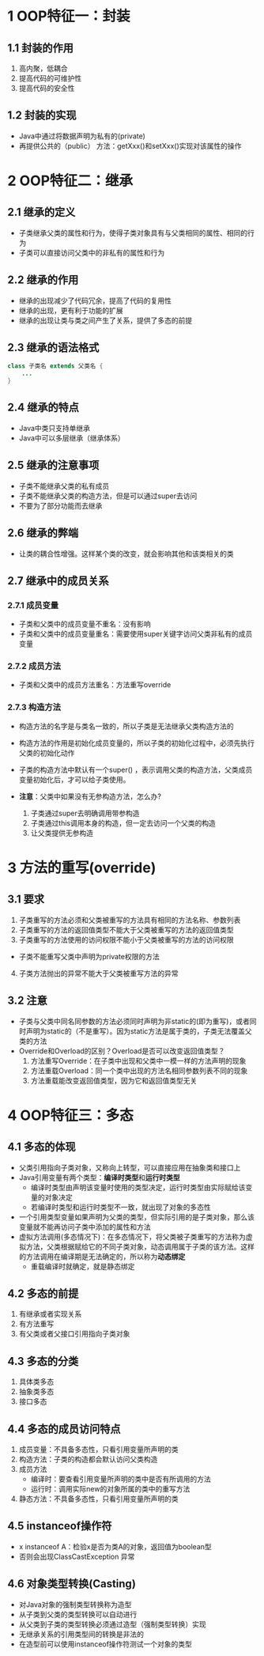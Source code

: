 # 1 OOP特征一：封装

## 1.1 封装的作用

1. 高内聚，低耦合
2. 提高代码的可维护性
3. 提高代码的安全性

## 1.2 封装的实现

- Java中通过将数据声明为私有的(private)
- 再提供公共的（public）
  方法：getXxx()和setXxx()实现对该属性的操作

# 2 OOP特征二：继承

## 2.1 继承的定义

- 子类继承父类的属性和行为，使得子类对象具有与父类相同的属性、相同的行为
- 子类可以直接访问父类中的非私有的属性和行为

## 2.2 继承的作用

- 继承的出现减少了代码冗余，提高了代码的复用性
- 继承的出现，更有利于功能的扩展
- 继承的出现让类与类之间产生了关系，提供了多态的前提

## 2.3 继承的语法格式

```java
class 子类名 extends 父类名 {
    ...
}
```

## 2.4 继承的特点

- Java中类只支持单继承
- Java中可以多层继承（继承体系）

## 2.5 继承的注意事项

- 子类不能继承父类的私有成员
- 子类不能继承父类的构造方法，但是可以通过super去访问
- 不要为了部分功能而去继承

## 2.6 继承的弊端

- 让类的耦合性增强。这样某个类的改变，就会影响其他和该类相关的类

## 2.7 继承中的成员关系

### 2.7.1 成员变量

- 子类和父类中的成员变量不重名：没有影响
- 子类和父类中的成员变量重名：需要使用super关键字访问父类非私有的成员变量

### 2.7.2 成员方法

- 子类和父类中的成员方法重名：方法重写override

### 2.7.3 构造方法

- 构造方法的名字是与类名一致的，所以子类是无法继承父类构造方法的
- 构造方法的作用是初始化成员变量的，所以子类的初始化过程中，必须先执行父类的初始化动作
- 子类的构造方法中默认有一个super() ，表示调用父类的构造方法，父类成员变量初始化后，才可以给子类使用。

- **注意**：父类中如果没有无参构造方法，怎么办?
  1. 子类通过super去明确调用带参构造
  2. 子类通过this调用本身的构造，但一定去访问一个父类的构造
  3. 让父类提供无参构造

# 3 方法的重写(override)

## 3.1 要求

1. 子类重写的方法必须和父类被重写的方法具有相同的方法名称、参数列表
2. 子类重写的方法的返回值类型不能大于父类被重写的方法的返回值类型
3. 子类重写的方法使用的访问权限不能小于父类被重写的方法的访问权限
  - 子类不能重写父类中声明为private权限的方法
4. 子类方法抛出的异常不能大于父类被重写方法的异常

## 3.2 注意

- 子类与父类中同名同参数的方法必须同时声明为非static的(即为重写)，或者同时声明为static的（不是重写）。因为static方法是属于类的，子类无法覆盖父类的方法
- Override和Overload的区别？Overload是否可以改变返回值类型？
  1. 方法重写Override：在子类中出现和父类中一模一样的方法声明的现象
  2. 方法重载Overload：同一个类中出现的方法名相同参数列表不同的现象
  3. 方法重载能改变返回值类型，因为它和返回值类型无关

# 4 OOP特征三：多态

## 4.1 多态的体现

- 父类引用指向子类对象，又称向上转型，可以直接应用在抽象类和接口上
- Java引用变量有两个类型：**编译时类型**和**运行时类型**
  - 编译时类型由声明该变量时使用的类型决定，运行时类型由实际赋给该变量的对象决定
  - 若编译时类型和运行时类型不一致，就出现了对象的多态性
- 一个引用类型变量如果声明为父类的类型，但实际引用的是子类对象，那么该变量就不能再访问子类中添加的属性和方法
- 虚拟方法调用(多态情况下)：在多态情况下，将父类被子类重写的方法称为虚拟方法，父类根据赋给它的不同子类对象，动态调用属于子类的该方法。这样的方法调用在编译期是无法确定的，所以称为**动态绑定**
  - 重载编译时就确定，就是静态绑定

## 4.2 多态的前提

1. 有继承或者实现关系
2. 有方法重写
3. 有父类或者父接口引用指向子类对象

## 4.3 多态的分类

1. 具体类多态
2. 抽象类多态
3.  接口多态

## 4.4 多态的成员访问特点

1. 成员变量：不具备多态性，只看引用变量所声明的类
2. 构造方法：子类的构造都会默认访问父类构造
3. 成员方法
   - 编译时：要查看引用变量所声明的类中是否有所调用的方法
   - 运行时：调用实际new的对象所属的类中的重写方法
4. 静态方法：不具备多态性，只看引用变量所声明的类

## 4.5 instanceof操作符

- x instanceof A：检验x是否为类A的对象，返回值为boolean型
- 否则会出现ClassCastException 异常

## 4.6 对象类型转换(Casting)

- 对Java对象的强制类型转换称为造型
- 从子类到父类的类型转换可以自动进行
- 从父类到子类的类型转换必须通过造型（强制类型转换）实现
- 无继承关系的引用类型间的转换是非法的
- 在造型前可以使用instanceof操作符测试一个对象的类型

